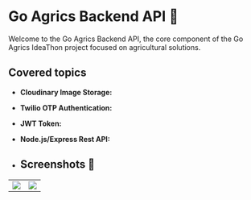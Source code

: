 # Go Agrics Backend API :star_struck:

Welcome to the Go Agrics Backend API, the core component of the Go Agrics IdeaThon project focused on agricultural solutions.

## Covered topics

- **Cloudinary Image Storage:** 

- **Twilio OTP Authentication:**

- **JWT Token:**

- **Node.js/Express Rest API:**

- ## Screenshots 📱

<table>
<tr>
<td ><img src="https://github.com/rythm01/GoAgrics/assets/115993280/f8ae9d29-ee7c-408e-9d86-112039342819" width="auto" height="auto" max-width="100%"></td>
<td ><img src="https://github.com/rythm01/GoAgrics/assets/115993280/e627ec28-387b-4673-894a-f43160f1efbb" width="auto" height="auto" max-width="100%"></td>
</tr>
</table>

